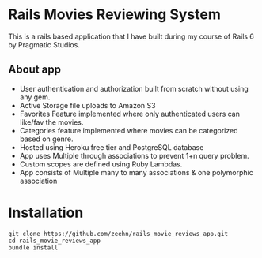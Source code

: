 # Rails Movies Reviewing System
This is a rails based application that I have built during my course of Rails 6 by Pragmatic Studios. 

## About app 
- User authentication and authorization built from scratch without using any gem.
- Active Storage file uploads to Amazon S3
- Favorites Feature implemented where only authenticated users can like/fav the movies.
- Categories feature implemented where movies can be categorized based on genre.
- Hosted using Heroku free tier and PostgreSQL database
- App uses Multiple through associations to prevent 1+n query problem.
- Custom scopes are defined using Ruby Lambdas.
- App consists of Multiple many to many associations & one polymorphic association 

# Installation
```
git clone https://github.com/zeehn/rails_movie_reviews_app.git
cd rails_movie_reviews_app
bundle install
```

